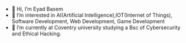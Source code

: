 - 👋 Hi, I’m Eyad Basem
- 👀 I’m interested in AI(Artificial Intelligence),IOT(Internet of Things), Software Development, Web Development, Game Development
- 🌱 I’m currently at Coventry university studying a Bsc of Cybersecurity and Ethical Hacking.

  
